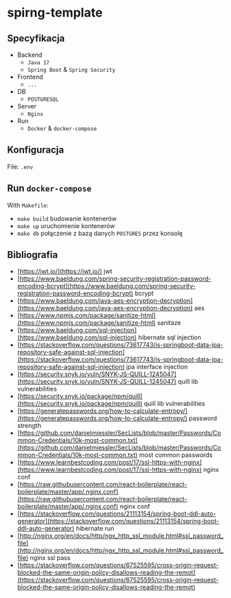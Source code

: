 # spirng-template
## Specyfikacja
- Backend
  - `Java 17`
  - `Spring Boot` & `Spring Security`
- Frontend
  - `...`
- DB
  - `POSTGRESQL`
- Server
  - `Nginx`
- Run
  - `Docker` & `docker-compose`

## Konfiguracja
File: `.env`
## Run `docker-compose`
With `Makefile`:
- `make build` budowanie kontenerów
- `make up` uruchomienie kontenerów
- `make db` połączenie z bazą danych `POSTGRES` przez konsolę
## Bibliografia
- [https://jwt.io/](https://jwt.io/) jwt
- [https://www.baeldung.com/spring-security-registration-password-encoding-bcrypt](https://www.baeldung.com/spring-security-registration-password-encoding-bcrypt) bcrypt
- [https://www.baeldung.com/java-aes-encryption-decryption](https://www.baeldung.com/java-aes-encryption-decryption) aes
- [https://www.npmjs.com/package/sanitize-html](https://www.npmjs.com/package/sanitize-html) sanitaze
- [https://www.baeldung.com/sql-injection](https://www.baeldung.com/sql-injection) hibernate sql injection
- [https://stackoverflow.com/questions/73617743/is-springboot-data-jpa-repository-safe-against-sql-injection](https://stackoverflow.com/questions/73617743/is-springboot-data-jpa-repository-safe-against-sql-injection) jpa interface injection
- [https://security.snyk.io/vuln/SNYK-JS-QUILL-1245047](https://security.snyk.io/vuln/SNYK-JS-QUILL-1245047) quill lib vulnerabilities
- [https://security.snyk.io/package/npm/quill](https://security.snyk.io/package/npm/quill) quill lib vulnerabilities
- [https://generatepasswords.org/how-to-calculate-entropy/](https://generatepasswords.org/how-to-calculate-entropy/) password strength
- [https://github.com/danielmiessler/SecLists/blob/master/Passwords/Common-Credentials/10k-most-common.txt](https://github.com/danielmiessler/SecLists/blob/master/Passwords/Common-Credentials/10k-most-common.txt) most common passwords
- [https://www.learnbestcoding.com/post/17/ssl-https-with-nginx](https://www.learnbestcoding.com/post/17/ssl-https-with-nginx) nginx conf
- [https://raw.githubusercontent.com/react-boilerplate/react-boilerplate/master/app/.nginx.conf](https://raw.githubusercontent.com/react-boilerplate/react-boilerplate/master/app/.nginx.conf) nginx conf
- [https://stackoverflow.com/questions/21113154/spring-boot-ddl-auto-generator](https://stackoverflow.com/questions/21113154/spring-boot-ddl-auto-generator) hibernate run
- [http://nginx.org/en/docs/http/ngx_http_ssl_module.html#ssl_password_file](http://nginx.org/en/docs/http/ngx_http_ssl_module.html#ssl_password_file) nginx ssl pass
- [https://stackoverflow.com/questions/67525595/cross-origin-request-blocked-the-same-origin-policy-disallows-reading-the-remot](https://stackoverflow.com/questions/67525595/cross-origin-request-blocked-the-same-origin-policy-disallows-reading-the-remot)